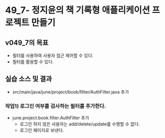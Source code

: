 # 49_7- 정지윤의 책 기록형 애플리케이션 프로젝트 만들기

## v049_7의 목표

- 필터를 사용하여 사용자 접근 제어할 수 있다.
- 필터를 활용할 수 있다.

## 실습 소스 및 결과

- src/main/java/june/project/book/filter/AuthFilter.java 추가

### 작업1) 로그인 여부를 검사하는 필터를 추가한다.

- june.project.book.filter.AuthFilter 추가 
  - 로그인 하지 않은 사용자는 add/delete/update를 수행할 수 없다.
  - 로그인 페이지로 보낸다.

